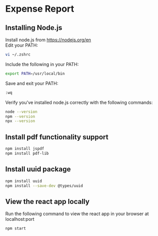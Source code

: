 # Expense Report

## Installing Node.js

Install node.js from https://nodejs.org/en  
Edit your PATH:

```bash
vi ~/.zshrc
```

Include the following in your PATH:

```bash
export PATH=/usr/local/bin
```

Save and exit your PATH:

```bash
:wq
```

Verify you've installed node.js correctly with the following commands:

```bash
node --version
npm --version
npx --version
```

## Install pdf functionality support

```bash
npm install jspdf
npm install pdf-lib
```

## Install uuid package

```bash
npm install uuid
npm install --save-dev @types/uuid
```

## View the react app locally

Run the following command to view the react app in your browser at localhost:port

```bash
npm start
```
